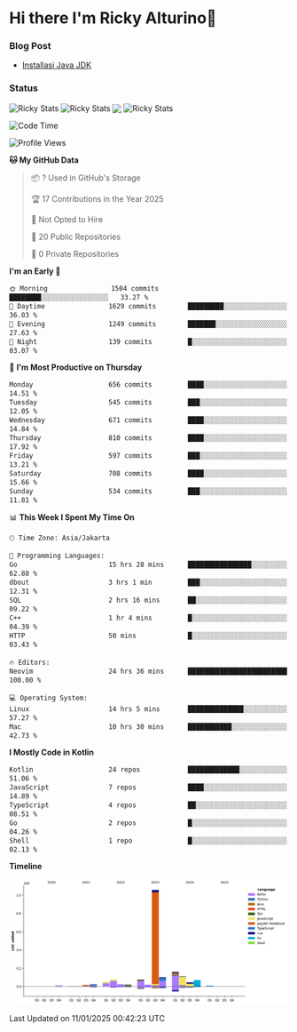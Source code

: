 # Hi there I'm Ricky Alturino👋

### Blog Post

<!-- BLOG-POST-LIST:START -->

- [Installasi Java JDK](https://onirutla.medium.com/installasi-java-jdk-ec701beeb5cb?source=rss-d9d81c918cc9------2)
<!-- BLOG-POST-LIST:END -->

### Status

<img align="center" alt="Ricky Stats" src="https://github-readme-stats.vercel.app/api?username=Alturino&theme=dark&show_icons=true&hide_border=false" />
<img align="center" alt="Ricky Stats" src="https://github-readme-stats.vercel.app/api/top-langs/?username=Alturino&theme=dark&show_icons=true&layout=compact"/>
<img align="center" width="640px" src="https://github-readme-stats.vercel.app/api/wakatime?username=Alturino&layout=compact&hide_border=true&theme=dark">
<img align="center" alt="Ricky Stats" src="https://leetcard.jacoblin.cool/onirutla?border=0&radius=20&ext=activity"/>

<!--START_SECTION:waka-->
![Code Time](http://img.shields.io/badge/Code%20Time-873%20hrs%2043%20mins-blue)

![Profile Views](http://img.shields.io/badge/Profile%20Views-0-blue)

**🐱 My GitHub Data** 

> 📦 ? Used in GitHub's Storage 
 > 
> 🏆 17 Contributions in the Year 2025
 > 
> 🚫 Not Opted to Hire
 > 
> 📜 20 Public Repositories 
 > 
> 🔑 0 Private Repositories 
 > 
**I'm an Early 🐤** 

```text
🌞 Morning                1504 commits        ████████░░░░░░░░░░░░░░░░░   33.27 % 
🌆 Daytime                1629 commits        █████████░░░░░░░░░░░░░░░░   36.03 % 
🌃 Evening                1249 commits        ███████░░░░░░░░░░░░░░░░░░   27.63 % 
🌙 Night                  139 commits         █░░░░░░░░░░░░░░░░░░░░░░░░   03.07 % 
```
📅 **I'm Most Productive on Thursday** 

```text
Monday                   656 commits         ████░░░░░░░░░░░░░░░░░░░░░   14.51 % 
Tuesday                  545 commits         ███░░░░░░░░░░░░░░░░░░░░░░   12.05 % 
Wednesday                671 commits         ████░░░░░░░░░░░░░░░░░░░░░   14.84 % 
Thursday                 810 commits         ████░░░░░░░░░░░░░░░░░░░░░   17.92 % 
Friday                   597 commits         ███░░░░░░░░░░░░░░░░░░░░░░   13.21 % 
Saturday                 708 commits         ████░░░░░░░░░░░░░░░░░░░░░   15.66 % 
Sunday                   534 commits         ███░░░░░░░░░░░░░░░░░░░░░░   11.81 % 
```


📊 **This Week I Spent My Time On** 

```text
🕑︎ Time Zone: Asia/Jakarta

💬 Programming Languages: 
Go                       15 hrs 28 mins      ████████████████░░░░░░░░░   62.88 % 
dbout                    3 hrs 1 min         ███░░░░░░░░░░░░░░░░░░░░░░   12.31 % 
SQL                      2 hrs 16 mins       ██░░░░░░░░░░░░░░░░░░░░░░░   09.22 % 
C++                      1 hr 4 mins         █░░░░░░░░░░░░░░░░░░░░░░░░   04.39 % 
HTTP                     50 mins             █░░░░░░░░░░░░░░░░░░░░░░░░   03.43 % 

🔥 Editors: 
Neovim                   24 hrs 36 mins      █████████████████████████   100.00 % 

💻 Operating System: 
Linux                    14 hrs 5 mins       ██████████████░░░░░░░░░░░   57.27 % 
Mac                      10 hrs 30 mins      ███████████░░░░░░░░░░░░░░   42.73 % 
```

**I Mostly Code in Kotlin** 

```text
Kotlin                   24 repos            █████████████░░░░░░░░░░░░   51.06 % 
JavaScript               7 repos             ████░░░░░░░░░░░░░░░░░░░░░   14.89 % 
TypeScript               4 repos             ██░░░░░░░░░░░░░░░░░░░░░░░   08.51 % 
Go                       2 repos             █░░░░░░░░░░░░░░░░░░░░░░░░   04.26 % 
Shell                    1 repo              █░░░░░░░░░░░░░░░░░░░░░░░░   02.13 % 
```



**Timeline**

![Lines of Code chart](https://raw.githubusercontent.com/Alturino/Alturino/main/assets/bar_graph.png)


 Last Updated on 11/01/2025 00:42:23 UTC
<!--END_SECTION:waka-->
